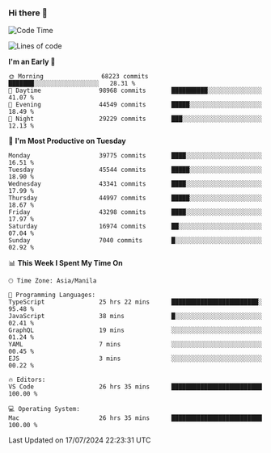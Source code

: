### Hi there 👋

<!--START_SECTION:waka-->
![Code Time](http://img.shields.io/badge/Code%20Time-5%2C373%20hrs%2046%20mins-blue)

![Lines of code](https://img.shields.io/badge/From%20Hello%20World%20I%27ve%20Written-113.2%20million%20lines%20of%20code-blue)

**I'm an Early 🐤** 

```text
🌞 Morning                68223 commits       ███████░░░░░░░░░░░░░░░░░░   28.31 % 
🌆 Daytime                98968 commits       ██████████░░░░░░░░░░░░░░░   41.07 % 
🌃 Evening                44549 commits       █████░░░░░░░░░░░░░░░░░░░░   18.49 % 
🌙 Night                  29229 commits       ███░░░░░░░░░░░░░░░░░░░░░░   12.13 % 
```
📅 **I'm Most Productive on Tuesday** 

```text
Monday                   39775 commits       ████░░░░░░░░░░░░░░░░░░░░░   16.51 % 
Tuesday                  45544 commits       █████░░░░░░░░░░░░░░░░░░░░   18.90 % 
Wednesday                43341 commits       ████░░░░░░░░░░░░░░░░░░░░░   17.99 % 
Thursday                 44997 commits       █████░░░░░░░░░░░░░░░░░░░░   18.67 % 
Friday                   43298 commits       ████░░░░░░░░░░░░░░░░░░░░░   17.97 % 
Saturday                 16974 commits       ██░░░░░░░░░░░░░░░░░░░░░░░   07.04 % 
Sunday                   7040 commits        █░░░░░░░░░░░░░░░░░░░░░░░░   02.92 % 
```


📊 **This Week I Spent My Time On** 

```text
🕑︎ Time Zone: Asia/Manila

💬 Programming Languages: 
TypeScript               25 hrs 22 mins      ████████████████████████░   95.48 % 
JavaScript               38 mins             █░░░░░░░░░░░░░░░░░░░░░░░░   02.41 % 
GraphQL                  19 mins             ░░░░░░░░░░░░░░░░░░░░░░░░░   01.24 % 
YAML                     7 mins              ░░░░░░░░░░░░░░░░░░░░░░░░░   00.45 % 
EJS                      3 mins              ░░░░░░░░░░░░░░░░░░░░░░░░░   00.22 % 

🔥 Editors: 
VS Code                  26 hrs 35 mins      █████████████████████████   100.00 % 

💻 Operating System: 
Mac                      26 hrs 35 mins      █████████████████████████   100.00 % 
```


 Last Updated on 17/07/2024 22:23:31 UTC
<!--END_SECTION:waka-->


<!--
**rad182/rad182** is a ✨ _special_ ✨ repository because its `README.md` (this file) appears on your GitHub profile.

Here are some ideas to get you started:

- 🔭 I’m currently working on ...
- 🌱 I’m currently learning ...
- 👯 I’m looking to collaborate on ...
- 🤔 I’m looking for help with ...
- 💬 Ask me about ...
- 📫 How to reach me: ...
- 😄 Pronouns: ...
- ⚡ Fun fact: ...
-->
